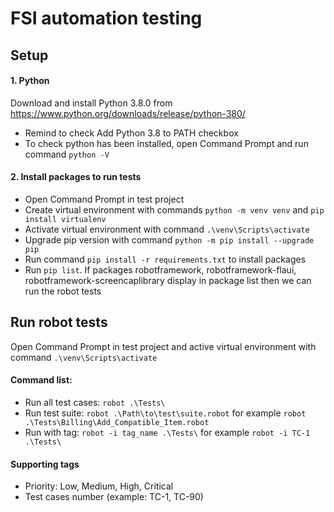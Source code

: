 # FSI automation testing

## Setup
#### 1. Python
Download and install Python 3.8.0 from https://www.python.org/downloads/release/python-380/ 
- Remind to check Add Python 3.8 to PATH checkbox
- To check python has been installed, open Command Prompt and run command ```python -V```

#### 2. Install packages to run tests
- Open Command Prompt in test project
- Create virtual environment with commands ```python -m venv venv``` and ```pip install virtualenv```
- Activate virtual environment with command ```.\venv\Scripts\activate```
- Upgrade pip version with command ```python -m pip install --upgrade pip```
- Run command ```pip install -r requirements.txt``` to install packages
- Run ```pip list```. If packages robotframework, robotframework-flaui, robotframework-screencaplibrary display in package list then we can run the robot tests

## Run robot tests
Open Command Prompt in test project and active virtual environment with command ```.\venv\Scripts\activate```
#### Command list:
- Run all test cases: ```robot .\Tests\```
- Run test suite: ```robot .\Path\to\test\suite.robot``` for example ```robot .\Tests\Billing\Add_Compatible_Item.robot```
- Run with tag: ```robot -i tag_name .\Tests\``` for example ```robot -i TC-1 .\Tests\```
#### Supporting tags
- Priority: Low, Medium, High, Critical
- Test cases number (example: TC-1, TC-90)
